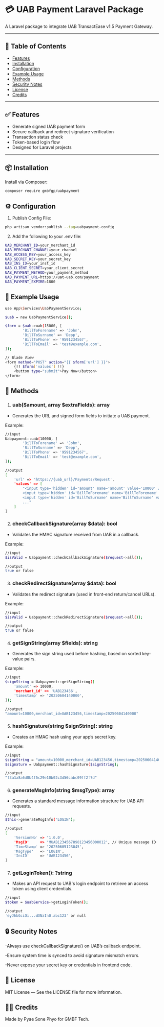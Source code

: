 # 💳 UAB Payment Laravel Package

A Laravel package to integrate UAB TransactEase v1.5 Payment Gateway.

---

## 📑 Table of Contents

- [Features](#-features)
- [Installation](#-installation)
- [Configuration](#%EF%B8%8F-configuration)
- [Example Usage](#-example-usage)
- [Methods](#-methods)
- [Security Notes](#-security-notes)
- [License](#-license)
- [Credits](#-credits)

---

## ✅ Features

- Generate signed UAB payment form
- Secure callback and redirect signature verification
- Transaction status check
- Token-based login flow
- Designed for Laravel projects

---

## 📦 Installation

Install via Composer:

```bash
composer require gmbfgp/uabpayment
```

## ⚙️ Configuration

1. Publish Config File:

```bash
php artisan vendor:publish --tag=uabpayment-config
```
2. Add the following to your .env file:

```bash
UAB_MERCHANT_ID=your_merchant_id
UAB_MERCHANT_CHANNEL=your_channel
UAB_ACCESS_KEY=your_access_key
UAB_SECRET_KEY=your_secret_key
UAB_INS_ID=your_inst_id
UAB_CLIENT_SECRET=your_client_secret
UAB_PAYMENT_METHOD=your_payment_method
UAB_PAYMENT_URL=https://uat-uab.com/payment
UAB_PAYMENT_EXPIRE=1800
```

## 🚀 Example Usage

```bash
use App\Services\UabPaymentService;

$uab = new UabPaymentService();

$form = $uab->uab(15000, [
        'BillToForename' => 'John',
        'BillToSurname' => 'Depp',
        'BillToPhone' => '9591234567',
        'BillToEmail' => 'test@example.com',
]);

// Blade View
<form method="POST" action="{{ $form['url'] }}">
    {!! $form['values'] !!}
    <button type="submit">Pay Now</button>
</form>
```
## 🧰 Methods
1. ### uab($amount, array $extraFields): array
- Generates the URL and signed form fields to initiate a UAB payment.

Example:
```bash
//input
Uabpayment::uab(10000, [
        'BillToForename' => 'John',
        'BillToSurname' => 'Depp',
        'BillToPhone' => '9591234567',
        'BillToEmail' => 'test@example.com',
]);

//output
[
    'url' => 'https://{uab_url}/Payments/Request',
    'values' => [
        "<input type='hidden' id='amount' name='amount' value='10000' />
        <input type='hidden' id='BillToForename' name='BillToForename' value='John' />
        <input type='hidden' id='BillToSurname' name='BillToSurname' value='Depp' />
        ..."
    ]
]
```

 
2. ### checkCallbackSignature(array $data): bool
- Validates the HMAC signature received from UAB in a callback.

Example:
```bash
//input
$isValid = Uabpayment::checkCallbackSignature($request->all());

//output
true or false
```


3. ### checkRedirectSignature(array $data): bool
- Validates the redirect signature (used in front-end return/cancel URLs).

Example:
```bash
//input
$isValid = Uabpayment::checkRedirectSignature($request->all());

//output
true or false
```


4. ### getSignString(array $fields): string
- Generates the sign string used before hashing, based on sorted key-value pairs.

Example:
```bash
//input
$signString = Uabpayment::getSignString([
    'amount' => 10000,
    'merchant_id' => 'UAB123456',
    'timestamp' => '20250604140000',
]);

//output
"amount=10000,merchant_id=UAB123456,timestamp=20250604140000"
```


5. ### hashSignature(string $signString): string
- Creates an HMAC hash using your app’s secret key.

Example:
```bash
//input
$signString = "amount=10000,merchant_id=UAB123456,timestamp=20250604140000";
$signature = Uabpayment::hashSignature($signString);

//output
"f3a1a8a6d8b4f5c29e10b02c3d56cabc09ff2f7d"
```

6. ### generateMsgInfo(string $msgType): array
- Generates a standard message information structure for UAB API requests.
```bash
//input
$this->generateMsgInfo('LOGIN');

//output
[
    'VersionNo' => '1.0.0',
    'MsgID'     => 'MUAB1234567890123456000012', // Unique message ID
    'TimeStamp' => '20250605123045',
    'MsgType'   => 'LOGIN',
    'InsID'     => 'UAB123456',
]
```

7. ### getLoginToken(): ?string
- Makes an API request to UAB's login endpoint to retrieve an access token using client credentials.
```bash
//input
$token = $uabService->getLoginToken();

//output
'eyJhbGciOi...dXNzIn0.abc123' or null
```

## 🔒 Security Notes

-Always use checkCallbackSignature() on UAB’s callback endpoint.

-Ensure system time is synced to avoid signature mismatch errors.

-Never expose your secret key or credentials in frontend code.

## 📝 License

MIT License — See the LICENSE file for more information.

## 👨‍💻 Credits

Made by Pyae Sone Phyo for GMBF Tech.

